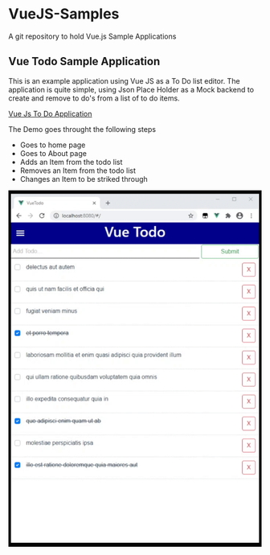 # VueJS-Samples
A git repository to hold Vue.js Sample Applications

## Vue Todo Sample Application

This is an example application using Vue JS as a To Do list editor. The application is quite simple, using Json Place Holder as a Mock backend to create and remove to do's from a list of to do items. 

[Vue Js To Do Application](https://github.com/StuartSmith/VueJS-Samples/tree/master/vuetodo)

The Demo goes throught the following steps
   * Goes to home page
   * Goes to About page
   * Adds an Item from the todo list 
   * Removes an Item from the todo list
   * Changes an Item to be striked through
   

![Alt text](https://github.com/StuartSmith/VueJS-Samples/blob/master/vuetodo/GitHubImage/2020-10-07%2020-54-33.gif?raw=true "VueJS To Do Application")
